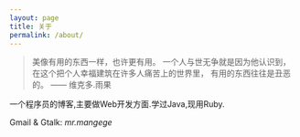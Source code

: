 ```yaml
---
layout: page
title: 关于
permalink: /about/
---
```


> 美像有用的东西一样，也许更有用。
> 一个人与世无争就是因为他认识到，
> 在这个把个人幸福建筑在许多人痛苦上的世界里，
> 有用的东西往往是丑恶的。
>    —— 维克多.雨果


一个程序员的博客,主要做Web开发方面.学过Java,现用Ruby.

Gmail &amp; Gtalk: *mr.mangege*
